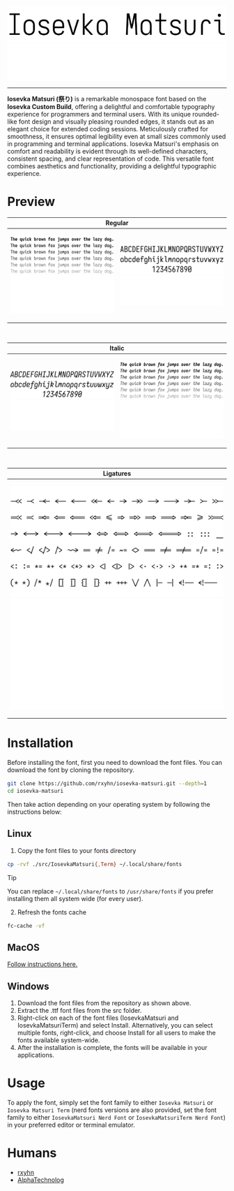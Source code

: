 <p align="center">
<img src="./assets/banner/dark.svg#gh-light-mode-only" title="Iosevka Matsuri Banner"/>
<img src="./assets/banner/light.svg#gh-dark-mode-only" title="Iosevka Matsuri Banner"/>
</p>

---

**Iosevka Matsuri (祭り)** is a remarkable monospace font based on the **Iosevka Custom Build**,
offering a delightful and comfortable typography experience for programmers and terminal users.
With its unique rounded-like font design and visually pleasing rounded edges, it stands out as an
elegant choice for extended coding sessions. Meticulously crafted for smoothness, it ensures
optimal legibility even at small sizes commonly used in programming and terminal applications.
Iosevka Matsuri's emphasis on comfort and readability is evident through its well-defined characters,
consistent spacing, and clear representation of code. This versatile font combines aesthetics and
functionality, providing a delightful typographic experience.

# Preview

<table>
  <thead>
    <tr>
      <th style="text-align: center" colspan="2">Regular<br></th>
    </tr>
  </thead>
  <tbody>
    <tr>
      <td>
        <p align="center">
          <img src="./assets/preview/regular/dark.svg#gh-light-mode-only" title="Iosevka Matsuri Preview"/>
          <img src="./assets/preview/regular/light.svg#gh-dark-mode-only" title="Iosevka Matsuri Preview"/>
        </p>
      </td>
      <td>
        <p align="center">
          <img src="./assets/preview/characters/regular/dark.svg#gh-light-mode-only" title="Iosevka Matsuri Preview"/>
          <img src="./assets/preview/characters/regular/light.svg#gh-dark-mode-only" title="Iosevka Matsuri Preview"/>
        </p>
      </td>
    </tr>
  </tbody>
</table>

<br>

<table>
  <thead>
    <tr>
      <th style="text-align: center" colspan="2">Italic<br></th>
    </tr>
  </thead>
  <tbody>
    <tr>
      <td>
        <p align="center">
          <img src="./assets/preview/characters/italic/dark.svg#gh-light-mode-only" title="Iosevka Matsuri Preview (Italic)"/>
          <img src="./assets/preview/characters/italic/light.svg#gh-dark-mode-only" title="Iosevka Matsuri Preview (Italic)"/>
        </p>
      </td>
      <td>
        <p align="center">
          <img src="./assets/preview/italic/dark.svg#gh-light-mode-only" title="Iosevka Matsuri Preview (Italic)"/>
          <img src="./assets/preview/italic/light.svg#gh-dark-mode-only" title="Iosevka Matsuri Preview (Italic)"/>
        </p>
      </td>
    </tr>
  </tbody>
</table>

<br>

<table>
  <thead>
    <tr>
      <th style="text-align: center">Ligatures<br></th>
    </tr>
  </thead>
  <tbody>
    <tr>
      <td>
        <p align="center">
          <img src="./assets/preview/ligatures/dark.svg#gh-light-mode-only" title="Iosevka Matsuri Preview (Ligatures)"/>
          <img src="./assets/preview/ligatures/light.svg#gh-dark-mode-only" title="Iosevka Matsuri Preview (Ligatures)"/>
        </p>
      </td>
    </tr>
  </tbody>
</table>

# Installation

Before installing the font, first you need to download the font files. You can download the font by cloning the repository.

```sh
git clone https://github.com/rxyhn/iosevka-matsuri.git --depth=1
cd iosevka-matsuri
```

Then take action depending on your operating system by following the instructions below:

## Linux

1. Copy the font files to your fonts directory

```sh
cp -rvf ./src/IosevkaMatsuri{,Term} ~/.local/share/fonts
```

> [!TIP]
> You can replace `~/.local/share/fonts` to `/usr/share/fonts` if you prefer installing them all system wide (for every user).

2. Refresh the fonts cache

```sh
fc-cache -vf
```

## MacOS

<a href="http://support.apple.com/kb/HT2509"> Follow instructions here. </a>

## Windows

1. Download the font files from the repository as shown above.
2. Extract the .ttf font files from the src folder.
3. Right-click on each of the font files (IosevkaMatsuri and IosevkaMatsuriTerm) and select Install. Alternatively, you can select multiple fonts, right-click, and choose Install for all users to make the fonts available system-wide.
4. After the installation is complete, the fonts will be available in your applications.

# Usage

To apply the font, simply set the font family to either `Iosevka Matsuri` or `Iosevka Matsuri Term` (nerd fonts versions are also provided, set the font family to either `IosevkaMatsuri Nerd Font` or `IosevkaMatsuriTerm Nerd Font`) in your preferred editor or terminal emulator.

# Humans

- [rxyhn](https://github.com/rxyhn)
- [AlphaTechnolog](https://github.com/AlphaTechnolog)
